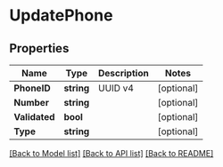 # UpdatePhone

## Properties

Name | Type | Description | Notes
------------ | ------------- | ------------- | -------------
**PhoneID** | **string** | UUID v4 | [optional] 
**Number** | **string** |  | [optional] 
**Validated** | **bool** |  | [optional] 
**Type** | **string** |  | [optional] 

[[Back to Model list]](../README.md#documentation-for-models) [[Back to API list]](../README.md#documentation-for-api-endpoints) [[Back to README]](../README.md)


